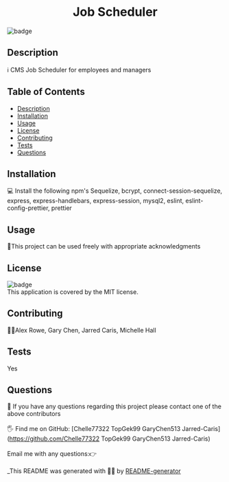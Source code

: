 
<h1 align="center">Job Scheduler</h1>
  
![badge](https://img.shields.io/badge/license-MIT-brightgreen)<br />
## Description
ℹ️ CMS Job Scheduler for employees and managers
## Table of Contents
- [Description](#description)
- [Installation](#installation)
- [Usage](#usage)
- [License](#license)
- [Contributing](#contributing)
- [Tests](#tests)
- [Questions](#questions)
## Installation
💻 Install the following npm's Sequelize, bcrypt, connect-session-sequelize, express, express-handlebars, express-session, mysql2, eslint, eslint-config-prettier, prettier
## Usage
📖This project can be used freely with appropriate acknowledgments
## License
![badge](https://img.shields.io/badge/license-MIT-brightgreen)
<br />
This application is covered by the MIT license. 
## Contributing
🙋‍♀️Alex Rowe, Gary Chen, Jarred Caris, Michelle Hall
## Tests
 Yes
## Questions
🤔 If you have any questions regarding this project please contact one of the above contributors<br />
<br />
🖐️ Find me on GitHub: [Chelle77322 TopGek99 GaryChen513 Jarred-Caris](https://github.com/Chelle77322 TopGek99 GaryChen513 Jarred-Caris)<br />
<br />
 Email me with any questions:👉 <br /><br />
_This README was generated with 🤸‍♀️ by [README-generator](https://github.com/Chelle77322/README-Generator)
    